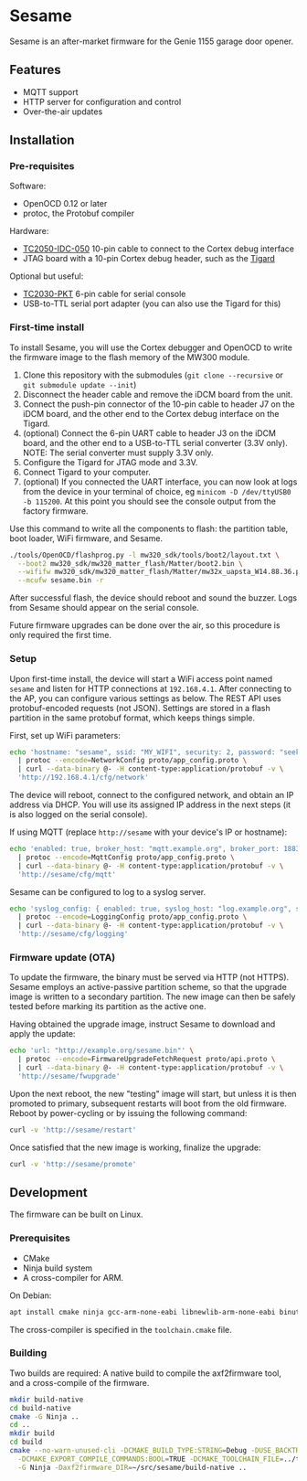 # Sesame

Sesame is an after-market firmware for the Genie 1155 garage door opener.

## Features

* MQTT support
* HTTP server for configuration and control
* Over-the-air updates

## Installation

### Pre-requisites

Software:

* OpenOCD 0.12 or later
* protoc, the Protobuf compiler

Hardware:

* [TC2050-IDC-050] 10-pin cable to connect to the Cortex debug interface
* JTAG board with a 10-pin Cortex debug header, such as the [Tigard]

Optional but useful:

* [TC2030-PKT] 6-pin cable for serial console
* USB-to-TTL serial port adapter (you can also use the Tigard for this)

### First-time install

To install Sesame, you will use the Cortex debugger and OpenOCD
to write the firmware image to the flash memory of the MW300 module.

1. Clone this repository with the submodules (`git clone --recursive` or `git submodule update --init`)
1. Disconnect the header cable and remove the iDCM board from the unit.
1. Connect the push-pin connector of the 10-pin cable to header J7 on the iDCM board,
   and the other end to the Cortex debug interface on the Tigard.
1. (optional) Connect the 6-pin UART cable to header J3 on the iDCM board, and the other end
   to a USB-to-TTL serial converter (3.3V only). NOTE: The serial converter must supply 3.3V only.
1. Configure the Tigard for JTAG mode and 3.3V.
1. Connect Tigard to your computer.
1. (optional) If you connected the UART interface, you can now look at logs from the device
   in your terminal of choice, eg `minicom -D /dev/ttyUSB0 -b 115200`.
   At this point you should see the console output from the factory firmware.

Use this command to write all the components to flash: the partition table, boot loader, WiFi firmware,
and Sesame.
```sh
./tools/OpenOCD/flashprog.py -l mw320_sdk/tools/boot2/layout.txt \
  --boot2 mw320_sdk/mw320_matter_flash/Matter/boot2.bin \
  --wififw mw320_sdk/mw320_matter_flash/Matter/mw32x_uapsta_W14.88.36.p172.bin \
  --mcufw sesame.bin -r
```

After successful flash, the device should reboot and sound the buzzer. Logs from Sesame
should appear on the serial console.

Future firmware upgrades can be done over the air, so this procedure is only required the first time.

### Setup

Upon first-time install, the device will start a WiFi access point named `sesame`
and listen for HTTP connections at `192.168.4.1`. After connecting to the AP,
you can configure various settings as below. The REST API uses protobuf-encoded requests
(not JSON). Settings are stored in a flash partition in the same protobuf format, which
keeps things simple.

First, set up WiFi parameters:
```sh
echo 'hostname: "sesame", ssid: "MY_WIFI", security: 2, password: "seekrit"' \
  | protoc --encode=NetworkConfig proto/app_config.proto \
  | curl --data-binary @- -H content-type:application/protobuf -v \
  'http://192.168.4.1/cfg/network'
```
The device will reboot, connect to the configured network, and obtain an IP address via DHCP.
You will use its assigned IP address in the next steps (it is also logged on the serial console).

If using MQTT (replace `http://sesame` with your device's IP or hostname):
```sh
echo 'enabled: true, broker_host: "mqtt.example.org", broker_port: 1883, client_id: "sesame", username: "sesame", password: "seekrit", prefix: "sesame"' \
  | protoc --encode=MqttConfig proto/app_config.proto \
  | curl --data-binary @- -H content-type:application/protobuf -v \
  'http://sesame/cfg/mqtt'
```

Sesame can be configured to log to a syslog server.
```sh
echo 'syslog_config: { enabled: true, syslog_host: "log.example.org", syslog_port: 514 }' \
  | protoc --encode=LoggingConfig proto/app_config.proto \
  | curl --data-binary @- -H content-type:application/protobuf -v \
  'http://sesame/cfg/logging'
```

### Firmware update (OTA)

To update the firmware, the binary must be served via HTTP (not HTTPS). Sesame employs
an active-passive partition scheme, so that the upgrade image is written to a secondary
partition. The new image can then be safely tested before marking its partition as the
active one.

Having obtained the upgrade image, instruct Sesame to download and apply the update:
```sh
echo 'url: "http://example.org/sesame.bin"' \
  | protoc --encode=FirmwareUpgradeFetchRequest proto/api.proto \
  | curl --data-binary @- -H content-type:application/protobuf -v \
  'http://sesame/fwupgrade'
```

Upon the next reboot, the new "testing" image will start, but unless it is
then promoted to primary, subsequent restarts will boot from the old
firmware. Reboot by power-cycling or by issuing the following command:
```sh
curl -v 'http://sesame/restart'
```

Once satisfied that the new image is working, finalize the upgrade:
```sh
curl -v 'http://sesame/promote'
```

## Development

The firmware can be built on Linux.

### Prerequisites

* CMake
* Ninja build system
* A cross-compiler for ARM.

On Debian:
```sh
apt install cmake ninja gcc-arm-none-eabi libnewlib-arm-none-eabi binutils-arm-none-eabi
```

The cross-compiler is specified in the `toolchain.cmake` file.

### Building

Two builds are required: A native build to compile the axf2firmware tool,
and a cross-compile of the firmware.

```sh
mkdir build-native
cd build-native
cmake -G Ninja ..
cd ..
mkdir build
cd build
cmake --no-warn-unused-cli -DCMAKE_BUILD_TYPE:STRING=Debug -DUSE_BACKTRACE=ON \
  -DCMAKE_EXPORT_COMPILE_COMMANDS:BOOL=TRUE -DCMAKE_TOOLCHAIN_FILE=../toolchain.cmake \
  -G Ninja -Daxf2firmware_DIR=~/src/sesame/build-native ..
```



[TC2030-PKT]: https://www.tag-connect.com/product/tc2030-pkt-6-pin-cable-with-legs-for-use-with-microchip-pickit-3
[TC2050-IDC-050]: https://www.tag-connect.com/product/tc2050-idc-050
[Tigard]: https://github.com/tigard-tools/tigard
